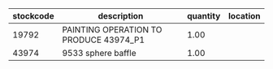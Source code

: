 |stockcode|description|quantity|location|
|---------|-----------|--------|--------|
|19792|PAINTING OPERATION TO PRODUCE 43974_P1|1.00||
|43974|9533 sphere baffle|1.00||
